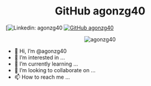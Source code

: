 <h1 align="center"> GitHub agonzg40 </h1>

[![Linkedin: agonzg40](https://img.shields.io/badge/-agonzg40-blue?style=flat-square&logo=Linkedin&logoColor=white&link=enlace/)
[![GitHub agonzg40](https://img.shields.io/github/followers/agonzg40?label=follow&style=social)](enlace)


<p align="center"> <img src="https://github-readme-stats.vercel.app/api?username=agonzg40&show_icons=true&theme=gotham" alt="agonzg40" />


- 👋 Hi, I’m @agonzg40
- 👀 I’m interested in ...
- 🌱 I’m currently learning ...
- 💞️ I’m looking to collaborate on ...
- 📫 How to reach me ...

<!---
agonzg40/agonzg40 is a ✨ special ✨ repository because its `README.md` (this file) appears on your GitHub profile.
You can click the Preview link to take a look at your changes.
--->
